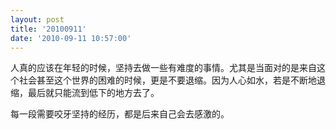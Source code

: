 ```yaml
---
layout: post
title: '20100911'
date: '2010-09-11 10:57:00'
---
```


<p>人真的应该在年轻的时候，坚持去做一些有难度的事情。尤其是当面对的是来自这个社会甚至这个世界的困难的时候，更是不要退缩。因为人心如水，若是不断地退缩，最后就只能流到低下的地方去了。</p>

<p>每一段需要咬牙坚持的经历，都是后来自己会去感激的。</p>